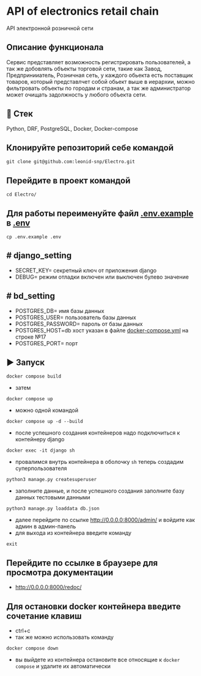 # API of electronics retail chain
API электронной розничной сети

## Описание функционала
Сервис представляет возможность регистрировать пользователей, а так же добовлять объекты торговой сети, такие как Завод, Предпринииатель, Розничная сеть, у каждого обьекта есть поставщик товаров, который представлчет собой обьект выше в иерархии, можно фильтровать объекты по городам и странам, а так же администратор может очищать задолжность у любого объекта сети. 

## 🚀 Стек
Python, DRF, PostgreSQL, Docker, Docker-compose

## Клонируйте репозиторий себе командой
```
git clone git@github.com:leonid-snp/Electro.git
```

## Перейдите в проект командой
```
cd Electro/
```

## Для работы переименуйте файл [.env.example](.env.example) в [.env](.env)
```
cp .env.example .env
```

## # django_setting
- SECRET_KEY= секретный ключ от приложения django
- DEBUG= режим отладки включен или выключен булево значение

## # bd_setting
- POSTGRES_DB= имя базы данных
- POSTGRES_USER= пользователь базы данных
- POSTGRES_PASSWORD= пароль от базы данных
- POSTGRES_HOST=db хост указан в файле [docker-compose.yml](docker-compose.yml) на строке №17
- POSTGRES_PORT= порт

## ▶️ Запуск
```
docker compose build
```
- затем 

```
docker compose up
```
- можно одной командой

```
docker compose up -d --build
```
- после успешного создания контейнеров надо подключиться к контейнеру django

```
docker exec -it django sh
```
- провалимся внутрь контейнера в оболочку `sh` теперь создадим суперпользователя

```
python3 manage.py createsuperuser
```
- заполните данные, и после успешного создания заполните базу данных тестовыми данными

```
python3 manage.py loaddata db.json
```
- далее перейдите по ссылке http://0.0.0.0:8000/admin/ и войдите как админ в админ-панель
- для выхода из контейнера введите команду
```
exit
```

## Перейдите по ссылке в браузере для просмотра документации
- http://0.0.0.0:8000/redoc/

## Для остановки docker контейнера введите сочетание клавиш
- ctrl+c
- так же можно использовать команду
```
docker compose down
```
- вы выйдете из контейнера остановите все относящие к `docker compose` и удалите их автоматически
